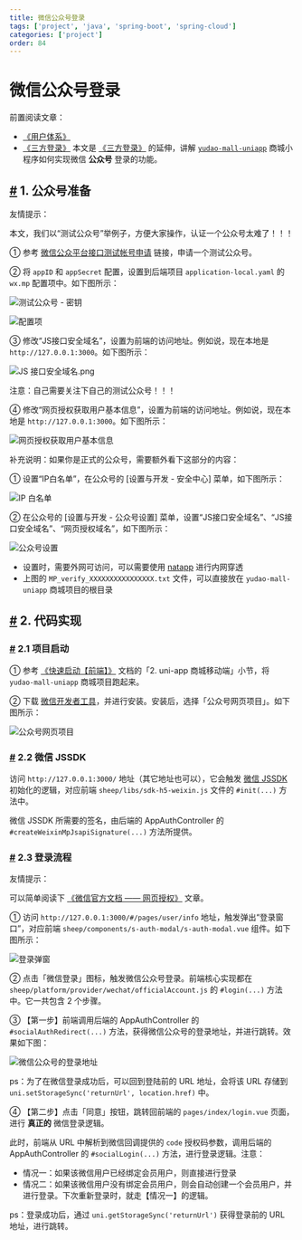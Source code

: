 ```yaml
---
title: 微信公众号登录
tags: ['project', 'java', 'spring-boot', 'spring-cloud']
categories: ['project']
order: 84
---
```

# 微信公众号登录

前置阅读文章：

 * [《用户体系》](/user-center/)
* [《三方登录》](/social-user/)
 本文是 [《三方登录》](/social-user/) 的延伸，讲解 [`yudao-mall-uniapp`](https://github.com/yudaocode/yudao-mall-uniapp) 商城小程序如何实现微信 **公众号** 登录的功能。

 ## [#](#_1-公众号准备) 1. 公众号准备

 友情提示：

 本文，我们以“测试公众号”举例子，方便大家操作，认证一个公众号太难了！！！

 ① 参考 [微信公众平台接口测试帐号申请](https://mp.weixin.qq.com/debug/cgi-bin/sandbox?t=sandbox/login) 链接，申请一个测试公众号。

 ② 将 `appID` 和 `appSecret` 配置，设置到后端项目 `application-local.yaml` 的 `wx.mp` 配置项中。如下图所示：

 ![测试公众号 - 密钥](https://doc.iocoder.cn/img/%E4%BC%9A%E5%91%98%E6%89%8B%E5%86%8C/%E5%85%AC%E4%BC%97%E5%8F%B7%E7%99%BB%E5%BD%95/%E6%B5%8B%E8%AF%95%E5%85%AC%E4%BC%97%E5%8F%B7-%E5%AF%86%E9%92%A5.png)

 ![ 配置项](https://doc.iocoder.cn/img/%E4%BC%9A%E5%91%98%E6%89%8B%E5%86%8C/%E5%85%AC%E4%BC%97%E5%8F%B7%E7%99%BB%E5%BD%95/%E5%90%8E%E7%AB%AF%E9%85%8D%E7%BD%AE%E9%A1%B9.png)

 ③ 修改“JS接口安全域名”，设置为前端的访问地址。例如说，现在本地是 `http://127.0.0.1:3000`。如下图所示：

 ![JS 接口安全域名.png](https://doc.iocoder.cn/img/%E4%BC%9A%E5%91%98%E6%89%8B%E5%86%8C/%E5%85%AC%E4%BC%97%E5%8F%B7%E7%99%BB%E5%BD%95/JS%E6%8E%A5%E5%8F%A3%E5%AE%89%E5%85%A8%E5%9F%9F%E5%90%8D.png)

 注意：自己需要关注下自己的测试公众号！！！

 ④ 修改“网页授权获取用户基本信息”，设置为前端的访问地址。例如说，现在本地是 `http://127.0.0.1:3000`。如下图所示：

 ![网页授权获取用户基本信息](https://doc.iocoder.cn/img/%E4%BC%9A%E5%91%98%E6%89%8B%E5%86%8C/%E5%85%AC%E4%BC%97%E5%8F%B7%E7%99%BB%E5%BD%95/%E7%BD%91%E9%A1%B5%E6%8E%88%E6%9D%83%E8%8E%B7%E5%8F%96%E7%94%A8%E6%88%B7%E5%9F%BA%E6%9C%AC%E4%BF%A1%E6%81%AF.png)

 补充说明：如果你是正式的公众号，需要额外看下这部分的内容：

 ① 设置“IP白名单”，在公众号的 [设置与开发 - 安全中心] 菜单，如下图所示：

 ![IP 白名单](https://doc.iocoder.cn/img/%E4%BC%9A%E5%91%98%E6%89%8B%E5%86%8C/%E5%85%AC%E4%BC%97%E5%8F%B7%E7%99%BB%E5%BD%95/IP%E7%99%BD%E5%90%8D%E5%8D%95.png)

 ② 在公众号的 [设置与开发 - 公众号设置] 菜单，设置“JS接口安全域名”、“JS接口安全域名”、“网页授权域名”，如下图所示：

 ![公众号设置](https://doc.iocoder.cn/img/%E4%BC%9A%E5%91%98%E6%89%8B%E5%86%8C/%E5%85%AC%E4%BC%97%E5%8F%B7%E7%99%BB%E5%BD%95/%E5%85%AC%E4%BC%97%E5%8F%B7%E8%AE%BE%E7%BD%AE.png)

 * 设置时，需要外网可访问，可以需要使用 [natapp](/natapp/) 进行内网穿透
* 上图的 `MP_verify_XXXXXXXXXXXXXXXX.txt` 文件，可以直接放在 `yudao-mall-uniapp` 商城项目的根目录
 ## [#](#_2-代码实现) 2. 代码实现

 ### [#](#_2-1-项目启动) 2.1 项目启动

 ① 参考 [《快速启动【前端】》](/quick-start-front/) 文档的「2. uni-app 商城移动端」小节，将 `yudao-mall-uniapp` 商城项目跑起来。

 ② 下载 [微信开发者工具](https://developers.weixin.qq.com/miniprogram/dev/devtools/download.html)，并进行安装。安装后，选择「公众号网页项目」。如下图所示：

 ![公众号网页项目](https://doc.iocoder.cn/img/%E4%BC%9A%E5%91%98%E6%89%8B%E5%86%8C/%E5%85%AC%E4%BC%97%E5%8F%B7%E7%99%BB%E5%BD%95/%E5%85%AC%E4%BC%97%E5%8F%B7%E7%BD%91%E9%A1%B5%E9%A1%B9%E7%9B%AE.png)

 ### [#](#_2-2-微信-jssdk) 2.2 微信 JSSDK

 访问 `http://127.0.0.1:3000/` 地址（其它地址也可以），它会触发 [微信 JSSDK](https://developers.weixin.qq.com/doc/offiaccount/OA_Web_Apps/JS-SDK.html) 初始化的逻辑，对应前端 `sheep/libs/sdk-h5-weixin.js` 文件的 `#init(...)` 方法中。

 微信 JSSDK 所需要的签名，由后端的 AppAuthController 的 `#createWeixinMpJsapiSignature(...)` 方法所提供。

 ### [#](#_2-3-登录流程) 2.3 登录流程

 友情提示：

 可以简单阅读下 [《微信官方文档 —— 网页授权》](https://developers.weixin.qq.com/doc/offiaccount/OA_Web_Apps/Wechat_webpage_authorization.html) 文章。

 ① 访问 `http://127.0.0.1:3000/#/pages/user/info` 地址，触发弹出“登录窗口”，对应前端 `sheep/components/s-auth-modal/s-auth-modal.vue` 组件。如下图所示：

 ![登录弹窗](https://doc.iocoder.cn/img/%E4%BC%9A%E5%91%98%E6%89%8B%E5%86%8C/%E5%85%AC%E4%BC%97%E5%8F%B7%E7%99%BB%E5%BD%95/%E7%99%BB%E5%BD%95%E5%BC%B9%E7%AA%97.png)

 ② 点击「微信登录」图标，触发微信公众号登录。前端核心实现都在 `sheep/platform/provider/wechat/officialAccount.js` 的 `#login(...)` 方法中。它一共包含 2 个步骤。

 ③ 【第一步】前端调用后端的 AppAuthController 的 `#socialAuthRedirect(...)` 方法，获得微信公众号的登录地址，并进行跳转。效果如下图：

 ![微信公众号的登录地址](https://doc.iocoder.cn/img/%E4%BC%9A%E5%91%98%E6%89%8B%E5%86%8C/%E5%85%AC%E4%BC%97%E5%8F%B7%E7%99%BB%E5%BD%95/%E5%BE%AE%E4%BF%A1%E5%85%AC%E4%BC%97%E5%8F%B7%E7%9A%84%E7%99%BB%E5%BD%95%E5%9C%B0%E5%9D%80.png)

 ps：为了在微信登录成功后，可以回到登陆前的 URL 地址，会将该 URL 存储到 `uni.setStorageSync('returnUrl', location.href)` 中。

 ④ 【第二步】点击「同意」按钮，跳转回前端的 `pages/index/login.vue` 页面，进行 **真正的** 微信登录逻辑。

 此时，前端从 URL 中解析到微信回调提供的 `code` 授权码参数，调用后端的 AppAuthController 的 `#socialLogin(...)` 方法，进行登录逻辑。注意：

 * 情况一：如果该微信用户已经绑定会员用户，则直接进行登录
* 情况二：如果该微信用户没有绑定会员用户，则会自动创建一个会员用户，并进行登录。下次重新登录时，就走【情况一】的逻辑。

 ps：登录成功后，通过 `uni.getStorageSync('returnUrl')` 获得登录前的 URL 地址，进行跳转。
